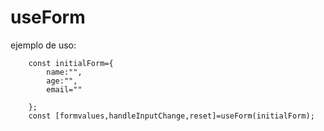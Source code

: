 # useForm

ejemplo de uso:

```
    const initialForm={
        name:"",
        age:"",
        email=""

    };
    const [formvalues,handleInputChange,reset]=useForm(initialForm);
```
